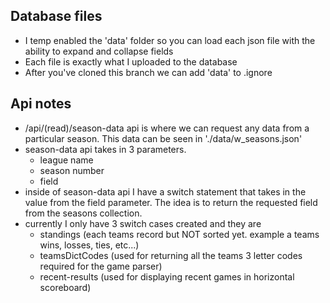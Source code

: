 ## Database files

- I temp enabled the 'data' folder so you can load each json file with the ability to expand and collapse fields
- Each file is exactly what I uploaded to the database
- After you've cloned this branch we can add 'data' to .ignore

## Api notes

- /api/(read)/season-data api is where we can request any data from a particular season. This data can be seen in './data/w_seasons.json'
- season-data api takes in 3 parameters.
  - league name
  - season number
  - field
- inside of season-data api I have a switch statement that takes in the value from the field parameter. The idea is to return the requested field from the seasons collection.
- currently I only have 3 switch cases created and they are
  - standings (each teams record but NOT sorted yet. example a teams wins, losses, ties, etc...)
  - teamsDictCodes (used for returning all the teams 3 letter codes required for the game parser)
  - recent-results (used for displaying recent games in horizontal scoreboard)
